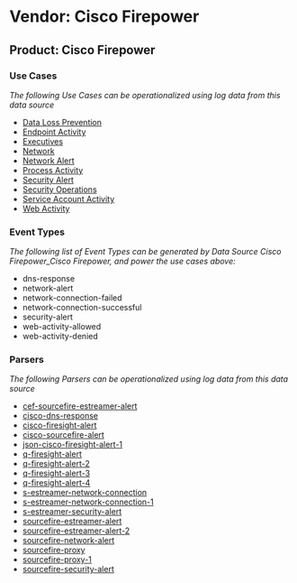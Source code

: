 Vendor: Cisco Firepower
=======================
Product: Cisco Firepower
------------------------

### Use Cases

_The following Use Cases can be operationalized using log data from this data source_

* [Data Loss Prevention](../UseCases/usecase_data_loss_prevention.md)
* [Endpoint Activity](../UseCases/usecase_endpoint_activity.md)
* [Executives](../UseCases/usecase_executives.md)
* [Network](../UseCases/usecase_network.md)
* [Network Alert](../UseCases/usecase_network_alert.md)
* [Process Activity](../UseCases/usecase_process_activity.md)
* [Security Alert](../UseCases/usecase_security_alert.md)
* [Security Operations](../UseCases/usecase_security_operations.md)
* [Service Account Activity](../UseCases/usecase_service_account_activity.md)
* [Web Activity](../UseCases/usecase_web_activity.md)


### Event Types

_The following list of Event Types can be generated by Data Source Cisco Firepower_Cisco Firepower, and power the use cases above:_

- dns-response
- network-alert
- network-connection-failed
- network-connection-successful
- security-alert
- web-activity-allowed
- web-activity-denied


### Parsers

_The following Parsers can be operationalized using log data from this data source_

* [cef-sourcefire-estreamer-alert](../Parsers/parserContent_cef-sourcefire-estreamer-alert.md)
* [cisco-dns-response](../Parsers/parserContent_cisco-dns-response.md)
* [cisco-firesight-alert](../Parsers/parserContent_cisco-firesight-alert.md)
* [cisco-sourcefire-alert](../Parsers/parserContent_cisco-sourcefire-alert.md)
* [json-cisco-firesight-alert-1](../Parsers/parserContent_json-cisco-firesight-alert-1.md)
* [q-firesight-alert](../Parsers/parserContent_q-firesight-alert.md)
* [q-firesight-alert-2](../Parsers/parserContent_q-firesight-alert-2.md)
* [q-firesight-alert-3](../Parsers/parserContent_q-firesight-alert-3.md)
* [q-firesight-alert-4](../Parsers/parserContent_q-firesight-alert-4.md)
* [s-estreamer-network-connection](../Parsers/parserContent_s-estreamer-network-connection.md)
* [s-estreamer-network-connection-1](../Parsers/parserContent_s-estreamer-network-connection-1.md)
* [s-estreamer-security-alert](../Parsers/parserContent_s-estreamer-security-alert.md)
* [sourcefire-estreamer-alert](../Parsers/parserContent_sourcefire-estreamer-alert.md)
* [sourcefire-estreamer-alert-2](../Parsers/parserContent_sourcefire-estreamer-alert-2.md)
* [sourcefire-network-alert](../Parsers/parserContent_sourcefire-network-alert.md)
* [sourcefire-proxy](../Parsers/parserContent_sourcefire-proxy.md)
* [sourcefire-proxy-1](../Parsers/parserContent_sourcefire-proxy-1.md)
* [sourcefire-security-alert](../Parsers/parserContent_sourcefire-security-alert.md)
